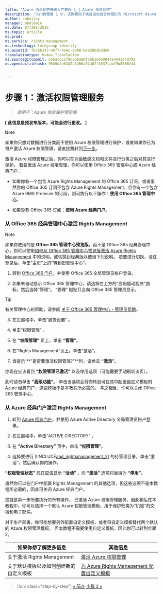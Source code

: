 ```yaml
---
title: "Azure 信息保护快速入门教程 1 | Azure 信息保护"
description: "入门教程第 1 步，该教程用于快速试用适合你组织的 Microsoft Azure 信息保护，只需 4 个步骤，所需时间不到 15 分钟。"
author: cabailey
manager: mbaldwin
ms.date: 07/291/2016
ms.topic: article
ms.prod: 
ms.service: rights-management
ms.technology: techgroup-identity
ms.assetid: f6dbb143-96f7-4a9c-8208-be9280d69de9
translationtype: Human Translation
ms.sourcegitcommit: 6bbac611f9c8bba96fbbba69e8044e494134d792
ms.openlocfilehash: 96b5d2e53d2d1460a97a87f4037cab79b8586244


---
```


# 步骤 1：激活权限管理服务
 
>*适用于：Azure 信息保护预览版*

**[ 此信息是预发布版本，可能会进行更改。 ]**

> [!NOTE]
>如果你只想对数据进行分类而不使用 Azure 权限管理进行保护，或者如果你已为租户激活 Azure 权限管理，请直接跳转到[下一步](infoprotect-tutorial-step2.md)。 

激活 Azure 权限管理之后，你可以在对最敏感文档和文件进行分类之后对其进行保护。 若要激活 Azure 权限管理，你可以使用 Office 365 管理中心或 Azure 经典门户：

-   如果你有一个包含 Azure Rights Management 的 Office 365 订阅，或者虽然你的 Office 365 订阅不包含 Azure Rights Management，但你有一个包含 Azure RMS Premium 的订阅，则可执行以下操作：**使用 Office 365 管理中心**。

-   如果没有 Office 365 订阅：**使用 Azure 经典门户**。

### 从 Office 365 经典管理中心激活 Rights Management

> [!NOTE]
> 如果你使用的是 **Office 365 管理中心预览版**，而不是 Office 365 经典管理中心，则可以使用[如何从 Office 365 管理中心预览版激活 Azure Rights Management](../deploy-use/activate-office365-preview.md) 中的说明，或切换到经典版以使用下列说明。 若要进行切换，请在登录后，单击“主页”上的“转到旧管理中心”。

1.  转到 [Office 365 门户](https://portal.office.com/)，并使用 Office 365 全局管理员帐户登录。

2.  如果未自动显示 Office 365 管理中心，请选择左上方的“应用启动程序”图标，然后选择“管理”。 “管理”  磁贴只会向 Office 365 管理员显示。

  > [!TIP]
  > 有关管理中心的帮助，请参阅 [关于 Office 365 管理中心 - 管理员帮助](https://support.office.com/article/About-the-Office-365-admin-center-Admin-Help-58537702-d421-4d02-8141-e128e3703547)。

3.  在左窗格中，单击“服务设置” 。

4.  单击“权限管理” 。

5.  在 **“权限管理”** 页上，单击 **“管理”**。

6.  在“Rights Management”页上，单击“激活”。

7.  当提示 **“是否要激活权限管理?”**时，请单击 **“激活”**。

你现在应该看到 **“权限管理已激活”** 以及停用选项（可能需要手动刷新该页）。

此时请勿单击 **“高级功能”**。 单击该选项会将你转到可在其中配置自定义模板的 Azure 经典门户，这些模板不是本教程所必需的。 与之相反，你可以关闭 Office 365 管理中心。

### 从 Azure 经典门户激活 Rights Management

1.  转到 [Azure 经典门户](http://go.microsoft.com/fwlink/p/?LinkID=275081)，并使用 Azure Active Directory 全局管理员帐户登录。

2.  在左窗格中，单击“ACTIVE DIRECTORY” 。

3.  在 **“Active Directory”** 页中，单击 **“权限管理”**。

4.  选择要进行 [!INCLUDE[aad_rightsmanagement_2](../includes/aad_rightsmanagement_2_md.md)] 的待管理目录，单击“激活”，然后确认你的操作。

**“权限管理状态”** 现在应该显示 **“活动”** ，而 **“激活”** 选项将替换为 **“停用”**。

虽然你可以在门户中配置 Rights Management 的其他选项，但这些选项不是本教程所必需的，因此可关闭 Azure 经典门户。

这就是第一步所要执行的所有操作。 已激活 Azure 权限管理服务，因此稍后在本教程中，你可以选择一个默认 Azure 权限管理模板，用于保护归类为“机密”的文档和电子邮件。

对于生产部署，你可能想要另外配置自定义模板，或者将自定义模板替代两个默认的 Azure 权限管理模板。 但本教程不需要使用自定义模板，因此你可以转到步骤 2。

|如果你想了解更多信息|其他信息|
|--------------------------------|--------------------------|
|关于激活 Rights Management|[激活 Azure 权限管理](../deploy-use/activate-service.md)|
|关于默认模板以及如何创建新的自定义模板|[为 Azure Rights Management 配置自定义模板](../deploy-use/configure-custom-templates.md)|

>[!div class="step-by-step"]
[&#171; 简介](infoprotect-quick-start-tutorial.md)
[步骤 2 &#187;](infoprotect-tutorial-step2.md)



<!--HONumber=Sep16_HO1-->


